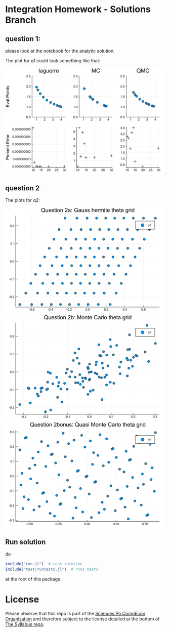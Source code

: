 
# Integration Homework - Solutions Branch


## question 1:

please look at the notebook for the analytic solution.  

The plot for q1 could look something like that:

![](q1.png)


## question 2

The plots for q2:  

![](q2a.png)  
![](q2b.png)  
![](q2bonus.png)

## Run solution

do 

```julia
include("run.jl")  # runs solution
include("test/runtests.jl")  # runs tests
```
at the root of this package.




# License

Please observe that this repo is part of the [Sciences Po CompEcon Organisation](https://github.com/ScPo-CompEcon) and therefore subject to the license detailed at the bottom of [The Syllabus repo](https://github.com/ScPo-CompEcon/Syllabus).
